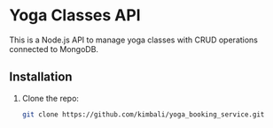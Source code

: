 # Yoga Classes API

This is a Node.js API to manage yoga classes with CRUD operations connected to MongoDB.

## Installation

1. Clone the repo:
   ```bash
   git clone https://github.com/kimbali/yoga_booking_service.git
   ```
